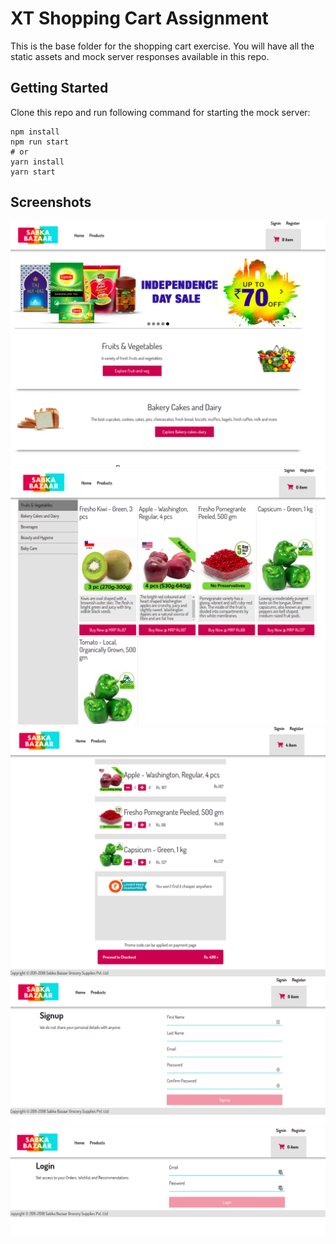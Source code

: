 # XT Shopping Cart Assignment

This is the base folder for the shopping cart exercise. You will have all the static assets and mock server responses available in this repo.

## Getting Started

Clone this repo and run following command for starting the mock server:

```
npm install
npm run start
# or
yarn install
yarn start
```

## Screenshots

![Home Page](/showcases/sabkabazar.png?raw=true "Home Page")
![Products Page](/showcases/two.png?raw=true "Products Page")
![Checkout Page](/showcases/three.png?raw=true "Checkout Page")
![Signup Page](/showcases/four.png?raw=true "Signup Page")
![Login Page](/showcases/five.png?raw=true "Login Page")
